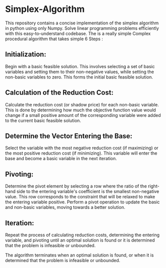 # Simplex-Algorithm
This repository contains a concise implementation of the simplex algorithm in python using only Numpy. Solve linear programming problems efficiently with this easy-to-understand codebase.
The is a really simple Complex procedural algorithm that takes simple 6 Steps : 
## Initialization:
Begin with a basic feasible solution. This involves selecting a set of basic variables and setting them to their non-negative values, while setting the non-basic variables to zero. This forms the initial basic feasible solution.

## Calculation of the Reduction Cost:
Calculate the reduction cost (or shadow price) for each non-basic variable. This is done by determining how much the objective function value would change if a small positive amount of the corresponding variable were added to the current basic feasible solution.

## Determine the Vector Entering the Base:
Select the variable with the most negative reduction cost (if maximizing) or the most positive reduction cost (if minimizing). This variable will enter the base and become a basic variable in the next iteration.

## Pivoting:
Determine the pivot element by selecting a row where the ratio of the right-hand side to the entering variable's coefficient is the smallest non-negative value. This row corresponds to the constraint that will be relaxed to make the entering variable positive.
Perform a pivot operation to update the basic and non-basic variables, moving towards a better solution.

## Iteration:
Repeat the process of calculating reduction costs, determining the entering variable, and pivoting until an optimal solution is found or it is determined that the problem is infeasible or unbounded.

The algorithm terminates when an optimal solution is found, or when it is determined that the problem is infeasible or unbounded.
